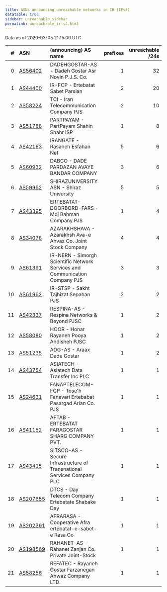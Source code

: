 ```yaml
---
title: ASNs announcing unreachable networks in IR (IPv4)
datatable: true
sidebar: unreachable_sidebar
permalink: unreachable_ir-v4.html
---
```


Data as of 2020-03-05 21:15:00 UTC


<div class="datatable-begin"></div>

|   # | ASN                                      | (announcing) AS name                                                        |   prefixes |   unreachable /24s |
|----:|:-----------------------------------------|:----------------------------------------------------------------------------|-----------:|-------------------:|
|   0 | [AS56402](unreachable_AS56402-v4.html)   | DADEHGOSTAR-AS - Dadeh Gostar Asr Novin P.J.S. Co.                          |          1 |                 32 |
|   1 | [AS44400](unreachable_AS44400-v4.html)   | IR-FCP - Ertebatat Sabet Parsian                                            |          2 |                 20 |
|   2 | [AS58224](unreachable_AS58224-v4.html)   | TCI - Iran Telecommunication Company PJS                                    |          2 |                 10 |
|   3 | [AS51788](unreachable_AS51788-v4.html)   | PARTPAYAM - PartPayam Shahin Shahr ISP                                      |          1 |                  8 |
|   4 | [AS42163](unreachable_AS42163-v4.html)   | IRANGATE - Rasaneh Esfahan Net                                              |          5 |                  6 |
|   5 | [AS60932](unreachable_AS60932-v4.html)   | DABCO - DADE PARDAZAN AVAYE BANDAR COMPANY                                  |          3 |                  6 |
|   6 | [AS59962](unreachable_AS59962-v4.html)   | SHIRAZUNIVERSITY ASN - Shiraz University                                    |          5 |                  5 |
|   7 | [AS43395](unreachable_AS43395-v4.html)   | ERTEBATAT-DOORBORD-FARS - Moj Bahman Company PJS                            |          1 |                  4 |
|   8 | [AS34078](unreachable_AS34078-v4.html)   | AZARAKHSHAVA - Azarakhsh Ava-e Ahvaz Co. Joint Stock Company                |          4 |                  4 |
|   9 | [AS61391](unreachable_AS61391-v4.html)   | IR-NERN - Simorgh Scientific Network Services and Communication Company PJS |          3 |                  3 |
|  10 | [AS61962](unreachable_AS61962-v4.html)   | IR-STSP - Sakht Tajhizat Sepahan PJS                                        |          2 |                  2 |
|  11 | [AS42337](unreachable_AS42337-v4.html)   | RESPINA-AS - Respina Networks &amp; Beyond PJSC                             |          1 |                  2 |
|  12 | [AS58080](unreachable_AS58080-v4.html)   | HOOR - Honar Rayaneh Pooya Andisheh PJSC                                    |          1 |                  2 |
|  13 | [AS51235](unreachable_AS51235-v4.html)   | ADG-AS - Araax Dade Gostar                                                  |          1 |                  2 |
|  14 | [AS43754](unreachable_AS43754-v4.html)   | ASIATECH - Asiatech Data Transfer Inc PLC                                   |          1 |                  1 |
|  15 | [AS24631](unreachable_AS24631-v4.html)   | FANAPTELECOM-FCP - Tose'h Fanavari Ertebabat Pasargad Arian Co. PJS         |          1 |                  1 |
|  16 | [AS41152](unreachable_AS41152-v4.html)   | AFTAB - ERTEBATAT FARAGOSTAR SHARG COMPANY PVT.                             |          1 |                  1 |
|  17 | [AS43415](unreachable_AS43415-v4.html)   | SITSCO-AS - Secure Infrastructure of Transnational Services Company PLC     |          1 |                  1 |
|  18 | [AS207655](unreachable_AS207655-v4.html) | DTCS - Day Telecom Company Ertebatate Shabake Day                           |          1 |                  1 |
|  19 | [AS202391](unreachable_AS202391-v4.html) | AFRARASA - Cooperative Afra ertebatat-e-sabet-e Rasa Co                     |          1 |                  1 |
|  20 | [AS198569](unreachable_AS198569-v4.html) | RAHANET-AS - Rahanet Zanjan Co. Private Joint-Stock                         |          1 |                  1 |
|  21 | [AS58256](unreachable_AS58256-v4.html)   | REFATEC - Rayaneh Gostar Farzanegan Ahwaz Company LTD.                      |          1 |                  1 |

<div class="datatable-end"></div>